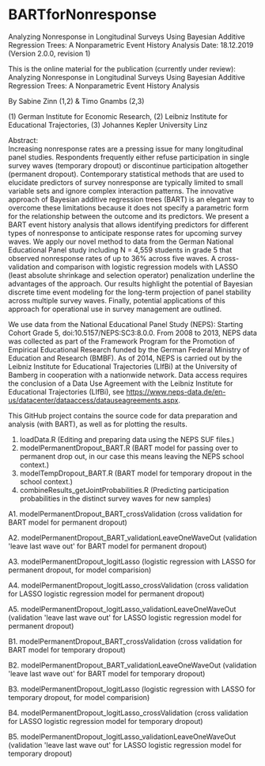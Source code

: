 # BARTforNonresponse
Analyzing Nonresponse in Longitudinal Surveys Using Bayesian Additive Regression Trees: A Nonparametric Event History Analysis
Date: 18.12.2019 (Version 2.0.0, revision 1)

This is the online material for the publication (currently under review): Analyzing Nonresponse in Longitudinal Surveys Using Bayesian Additive Regression Trees:
A Nonparametric Event History Analysis

By Sabine Zinn (1,2) & Timo Gnambs (2,3)

(1) German Institute for Economic Research, 
(2) Leibniz Institute for Educational Trajectories, 
(3) Johannes Kepler University Linz

Abstract: 	
Increasing nonresponse rates are a pressing issue for many longitudinal panel studies. Respondents frequently either refuse participation in single survey waves (temporary dropout) or discontinue participation altogether (permanent dropout). Contemporary statistical methods that are used to elucidate predictors of survey nonresponse are typically limited to small variable sets and ignore complex interaction patterns. The innovative approach of Bayesian additive regression trees (BART) is an elegant way to overcome these limitations because it does not specify a parametric form for the relationship between the outcome and its predictors. We present a BART event history analysis that allows identifying predictors for different types of nonresponse to anticipate response rates for upcoming survey waves. We apply our novel method to data from the German National Educational Panel study including N = 4,559 students in grade 5 that observed nonresponse rates of up to 36% across five waves. A cross-validation and comparison with logistic regression models with LASSO (least absolute shrinkage and selection operator) penalization underline the advantages of the approach. Our results highlight the potential of Bayesian discrete time event modeling for the long-term projection of panel stability across multiple survey waves. Finally, potential applications of this approach for operational use in survey management are outlined.

We use data from the National Educational Panel Study (NEPS): Starting Cohort Grade 5, doi:10.5157/NEPS:SC3:8.0.0. 
From 2008 to 2013, NEPS data was collected as part of the Framework Program for the Promotion of Empirical Educational Research funded by the German Federal Ministry of Education and Research (BMBF). 
As of 2014, NEPS is carried out by the Leibniz Institute for Educational Trajectories (LIfBi) at the University of Bamberg in cooperation with a nationwide network. 
Data access requires the conclusion of a Data Use Agreement with the Leibniz Institute for Educational Trajectories (LIfBi), see https://www.neps-data.de/en-us/datacenter/dataaccess/datauseagreements.aspx.

This GitHub project contains the source code for data preparation and analysis (with BART), as well as for plotting the results.
1.	loadData.R (Editing and preparing data using the NEPS SUF files.)
2.	modelPermanentDropout_BART.R (BART model for passing over to permanent drop out, in our case this means leaving the NEPS school context.)
3.	modelTempDropout_BART.R (BART model for temporary dropout in the school context.)
4.	combineResults_getJointProbabilities.R (Predicting participation probabilities in the distinct survey waves for new samples)

A1. modelPermanentDropout_BART_crossValidation (cross validation for BART model for permanent dropout)

A2. modelPermanentDropout_BART_validationLeaveOneWaveOut (validation 'leave last wave out' for BART model for permanent dropout)

A3. modelPermanentDropout_logitLasso (logistic regression with LASSO for permanent dropout, for model comparision)

A4. modelPermanentDropout_logitLasso_crossValidation (cross validation for LASSO logistic regression model for permanent dropout)

A5. modelPermanentDropout_logitLasso_validationLeaveOneWaveOut (validation 'leave last wave out' for LASSO logistic regression model for permanent dropout)

B1. modelPermanentDropout_BART_crossValidation (cross validation for BART model for temporary dropout)

B2. modelPermanentDropout_BART_validationLeaveOneWaveOut (validation 'leave last wave out' for BART model for temporary dropout)

B3. modelPermanentDropout_logitLasso (logistic regression with LASSO for temporary dropout, for model comparision)

B4. modelPermanentDropout_logitLasso_crossValidation (cross validation for LASSO logistic regression model for temporary dropout)

B5. modelPermanentDropout_logitLasso_validationLeaveOneWaveOut (validation 'leave last wave out' for LASSO logistic regression model for temporary dropout)
